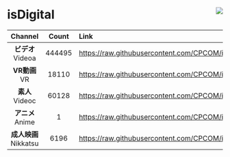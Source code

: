 # isDigital <img align="right" src="https://img.shields.io/github/last-commit/CPCOM/isDigital"/>  
  
| Channel | Count | Link |  
| :-----: | :---: | :--- |  
|**ビデオ**<br />Videoa | 444495 | https://raw.githubusercontent.com/CPCOM/isDigital/main/Videoa.txt |  
|**VR動画**<br />VR | 18110 | https://raw.githubusercontent.com/CPCOM/isDigital/main/VR.txt |  
|**素人**<br />Videoc | 60128 | https://raw.githubusercontent.com/CPCOM/isDigital/main/Videoc.txt |  
|**アニメ**<br />Anime | 1 | https://raw.githubusercontent.com/CPCOM/isDigital/main/Anime.txt |  
|**成人映画**<br />Nikkatsu | 6196 | https://raw.githubusercontent.com/CPCOM/isDigital/main/Nikkatsu.txt |  